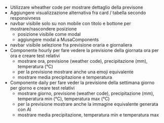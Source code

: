 - Utilizzare wheather code per mostrare dettaglio della previsone
- Aggiungere visualizzazione alternativa fra card / tabella secondo responsivness
- navbar visibile solo su non mobile con titolo e bottone per mostrare/nascondere posizione
    - posizione visibile come modal
    - aggiungere modal a MusaComponents
- navbar visibile selezione fra previsione oraria e giornaliera
- Componente hourly per fare vedere la previsione della giornata ora per ora e creare test relativi
    - mostrare ora, previsione (weather code), precipitazione (mm), temperatura (°C)
    - per la previsione mostrare anche una emoji equivalente
    - mostrare media precipitazione e temperatura
- Componente daily per fare veder la previsione della settimana giorno per giorno e creare test relativi
    - mostrare giorno, previsione (weather code), precipitazione (mm), temperatura min (°C), temperatura max (°C)
    - per la previsione mostrare anche la immagine equivalente generata con AI
    - mostrare media precipitazione, temperatura min e temperatura max
 